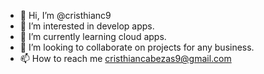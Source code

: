 - 👋 Hi, I’m @cristhianc9
- 👀 I’m interested in develop apps.
- 🌱 I’m currently learning cloud apps.
- 💞️ I’m looking to collaborate on projects for any business.
- 📫 How to reach me cristhiancabezas9@gmail.com

<!---
cristhianc9/cristhianc9 is a ✨ special ✨ repository because its `README.md` (this file) appears on your GitHub profile.
You can click the Preview link to take a look at your changes.
--->
